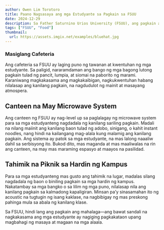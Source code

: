 ```yaml
---
author: Owen Lim Torotoro
title: Paano Nagsasaya ang mga Estudyante sa Pagkain sa FSUU
date: 2024-12-29
description: Sa Father Saturnino Urios University (FSUU), ang pagkain ay hindi lang basta pangbusog—ito rin ay bahagi ng buhay-estudyante na nagdudulot ng samahan at kasiyahan. Mula sa masisiglang lugar ng kampus hanggang sa tahimik na sulok, makikita kung paano pinapahalagahan ng mga estudyante ang pagkain bilang bahagi ng kanilang araw. 
tags: ["FSUU", "Food"]
thumbnail:
  url: https://assets.imgix.net/examples/bluehat.jpg
---
```

### Masiglang Cafeteria
Ang cafeteria sa FSUU ay laging puno ng tawanan at kwentuhan ng mga estudyante. Sa paligid, nararamdaman ang bango ng mga bagong lutong pagkain tulad ng pancit, lumpia, at siomai na paborito ng marami. Karaniwang magkakasama ang magkakaibigan, nagkukwentuhan habang nilalasap ang kanilang pagkain, na nagdudulot ng mainit at masayang atmospera.

## Canteen na May Microwave System
Ang canteen ng FSUU ay nag-level up sa paglalagay ng microwave system para sa mga estudyanteng nagdadala ng kanilang sariling pagkain. Madali na nilang maiinit ang kanilang baon tulad ng adobo, sinigang, o kahit instant noodles, nang hindi na kailangang mag-alala kung malamig ang kanilang pagkain. Ang sistema ay patok sa mga estudyante, na mas lalong naaaliw dahil sa serbisyong ito. Bukod dito, mas maganda at mas maaliwalas na rin ang canteen, na may mas maraming espasyo at maayos na pasilidad.

## Tahimik na Piknik sa Hardin ng Kampus
Para sa mga estudyanteng mas gusto ang tahimik na lugar, madalas silang nagdadala ng baon o biniling pagkain sa mga hardin ng kampus. Nakatambay sa mga bangko o sa lilim ng mga puno, nilalasap nila ang kanilang pagkain sa kalmadong kapaligiran. Minsan pa’y sinasamahan ito ng acoustic na tugtugin ng isang kaklase, na nagbibigay ng mas preskong pahinga mula sa abala ng kanilang klase.

Sa FSUU, hindi lang ang pagkain ang mahalaga—ang bawat sandali na nagkakasama ang mga estudyante ay nagiging pagkakataon upang magbahagi ng masaya at magaan na mga alaala.
